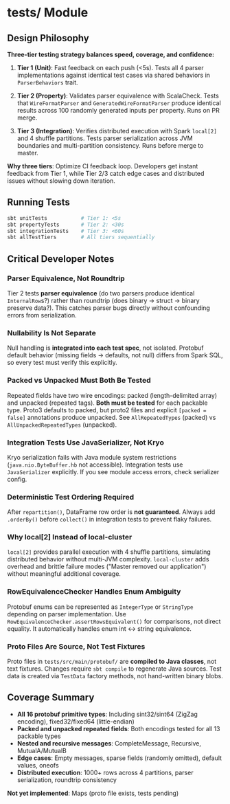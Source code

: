 # tests/ Module

## Design Philosophy

**Three-tier testing strategy balances speed, coverage, and confidence:**

1. **Tier 1 (Unit)**: Fast feedback on each push (<5s). Tests all 4 parser implementations against identical test cases via shared behaviors in `ParserBehaviors` trait.

2. **Tier 2 (Property)**: Validates parser equivalence with ScalaCheck. Tests that `WireFormatParser` and `GeneratedWireFormatParser` produce identical results across 100 randomly generated inputs per property. Runs on PR merge.

3. **Tier 3 (Integration)**: Verifies distributed execution with Spark `local[2]` and 4 shuffle partitions. Tests parser serialization across JVM boundaries and multi-partition consistency. Runs before merge to master.

**Why three tiers**: Optimize CI feedback loop. Developers get instant feedback from Tier 1, while Tier 2/3 catch edge cases and distributed issues without slowing down iteration.

## Running Tests

```bash
sbt unitTests           # Tier 1: <5s
sbt propertyTests       # Tier 2: <30s
sbt integrationTests    # Tier 3: <60s
sbt allTestTiers        # All tiers sequentially
```

## Critical Developer Notes

### Parser Equivalence, Not Roundtrip
Tier 2 tests **parser equivalence** (do two parsers produce identical `InternalRow`s?) rather than roundtrip (does binary → struct → binary preserve data?). This catches parser bugs directly without confounding errors from serialization.

### Nullability Is Not Separate
Null handling is **integrated into each test spec**, not isolated. Protobuf default behavior (missing fields → defaults, not null) differs from Spark SQL, so every test must verify this explicitly.

### Packed vs Unpacked Must Both Be Tested
Repeated fields have two wire encodings: packed (length-delimited array) and unpacked (repeated tags). **Both must be tested** for each packable type. Proto3 defaults to packed, but proto2 files and explicit `[packed = false]` annotations produce unpacked. See `AllRepeatedTypes` (packed) vs `AllUnpackedRepeatedTypes` (unpacked).

### Integration Tests Use JavaSerializer, Not Kryo
Kryo serialization fails with Java module system restrictions (`java.nio.ByteBuffer.hb` not accessible). Integration tests use `JavaSerializer` explicitly. If you see module access errors, check serializer config.

### Deterministic Test Ordering Required
After `repartition()`, DataFrame row order is **not guaranteed**. Always add `.orderBy()` before `collect()` in integration tests to prevent flaky failures.

### Why local[2] Instead of local-cluster
`local[2]` provides parallel execution with 4 shuffle partitions, simulating distributed behavior without multi-JVM complexity. `local-cluster` adds overhead and brittle failure modes ("Master removed our application") without meaningful additional coverage.

### RowEquivalenceChecker Handles Enum Ambiguity
Protobuf enums can be represented as `IntegerType` or `StringType` depending on parser implementation. Use `RowEquivalenceChecker.assertRowsEquivalent()` for comparisons, not direct equality. It automatically handles enum int ↔ string equivalence.

### Proto Files Are Source, Not Test Fixtures
Proto files in `tests/src/main/protobuf/` are **compiled to Java classes**, not text fixtures. Changes require `sbt compile` to regenerate Java sources. Test data is created via `TestData` factory methods, not hand-written binary blobs.

## Coverage Summary

- **All 16 protobuf primitive types**: Including sint32/sint64 (ZigZag encoding), fixed32/fixed64 (little-endian)
- **Packed and unpacked repeated fields**: Both encodings tested for all 13 packable types
- **Nested and recursive messages**: CompleteMessage, Recursive, MutualA/MutualB
- **Edge cases**: Empty messages, sparse fields (randomly omitted), default values, oneofs
- **Distributed execution**: 1000+ rows across 4 partitions, parser serialization, roundtrip consistency

**Not yet implemented**: Maps (proto file exists, tests pending)